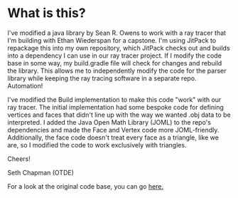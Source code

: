# What is this?

I've modified a java library by Sean R. Owens to work with a ray tracer
that I'm building with Ethan Wiederspan for a capstone. I'm using JitPack
to repackage this into my own repository, which JitPack checks out and builds
into a dependency I can use in our ray tracer project. If I modify the code base
in some way, my build.gradle file will check for changes and rebuild the library.
This allows me to independently modify the code for the parser library
while keeping the ray tracing software in a separate repo. Automation!

I've modified the Build implementation to make this code "work" with our
ray tracer. The initial implementation had some bespoke code
for defining vertices and faces that didn't line up with the way we wanted
.obj data to be interpreted. I added the Java Open Math Library (JOML) to
the repo's dependencies and made the Face and Vertex code more JOML-friendly.
Additionally, the face code doesn't treat every face as a triangle, like we
are, so I modified the code to work exclusively with triangles.

Cheers!

Seth Chapman (OTDE)

For a look at the original code base, you can go [here.](https://github.com/seanrowens/oObjLoader)
